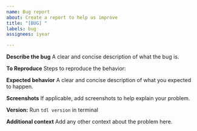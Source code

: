 ```yaml
---
name: Bug report
about: Create a report to help us improve
title: "[BUG] "
labels: bug
assignees: iyear

---
```


**Describe the bug**
A clear and concise description of what the bug is.

**To Reproduce**
Steps to reproduce the behavior:

**Expected behavior**
A clear and concise description of what you expected to happen.

**Screenshots**
If applicable, add screenshots to help explain your problem.

**Version:**
Run `tdl version` in terminal

**Additional context**
Add any other context about the problem here.
